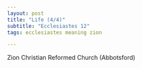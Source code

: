 ```yaml
---
layout: post
title: "Life (4/4)"
subtitle: "Ecclesiastes 12"
tags: ecclesiastes meaning zion

---
```

Zion Christian Reformed Church (Abbotsford)
